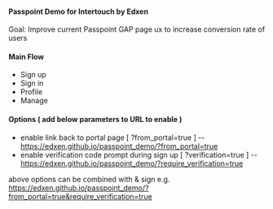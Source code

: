 #### Passpoint Demo for Intertouch by Edxen
Goal: Improve current Passpoint GAP page ux to increase conversion rate of users

#### Main Flow
- Sign up
- Sign in
- Profile
- Manage

#### Options ( add below parameters to URL to enable )
- enable link back to portal page [ ?from_portal=true ]
-- https://edxen.github.io/passpoint_demo/?from_portal=true
- enable verification code prompt during sign up [ ?verification=true ]
-- https://edxen.github.io/passpoint_demo/?require_verification=true


above options can be combined with & sign
e.g. https://edxen.github.io/passpoint_demo/?from_portal=true&require_verification=true